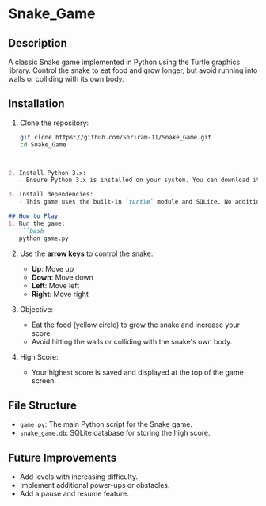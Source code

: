# Snake_Game

## Description
A classic Snake game implemented in Python using the Turtle graphics library. Control the snake to eat food and grow longer, but avoid running into walls or colliding with its own body.

## Installation
1. Clone the repository:
   ```bash
   git clone https://github.com/Shriram-11/Snake_Game.git
   cd Snake_Game
```markdown


2. Install Python 3.x:
   - Ensure Python 3.x is installed on your system. You can download it from [python.org](https://www.python.org/).

3. Install dependencies:
   - This game uses the built-in `turtle` module and SQLite. No additional dependencies are required.

## How to Play
1. Run the game:
   ```bash
   python game.py
   ```

2. Use the **arrow keys** to control the snake:
   - **Up**: Move up
   - **Down**: Move down
   - **Left**: Move left
   - **Right**: Move right

3. Objective:
   - Eat the food (yellow circle) to grow the snake and increase your score.
   - Avoid hitting the walls or colliding with the snake's own body.

4. High Score:
   - Your highest score is saved and displayed at the top of the game screen.

## File Structure
- `game.py`: The main Python script for the Snake game.
- `snake_game.db`: SQLite database for storing the high score.

## Future Improvements
- Add levels with increasing difficulty.
- Implement additional power-ups or obstacles.
- Add a pause and resume feature.

```
